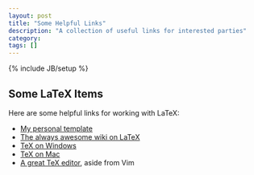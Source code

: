 ```yaml
---
layout: post
title: "Some Helpful Links"
description: "A collection of useful links for interested parties"
category: 
tags: []
---
```

{% include JB/setup %}

## Some LaTeX Items ##
   
Here are some helpful links for working with LaTeX:

* [My personal template](http://krwenholz.com/Resources/hwTemplate2.tex)
* [The always awesome wiki on LaTeX](http://en.wikibooks.org/wiki/LaTeX)
* [TeX on Windows](http://www.MikTeX.org)
* [TeX on Mac](http://www.tug.org/texlive/)
* [A great TeX editor](http://www.xm1math.net/texmaker/), aside from Vim

